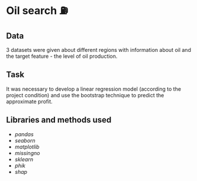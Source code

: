 # Oil search ⛽

## Data

3 datasets were given about different regions with information about oil and the target feature - the level of oil production.

## Task

It was necessary to develop a linear regression model (according to the project condition) and use the bootstrap technique to predict the approximate profit.

## Libraries and methods used

- *pandas*
- *seaborn*
- *matplotlib*
- *missingno*
- *sklearn*
- *phik*
- *shap*
